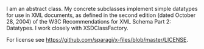 I am an abstract class.  My concrete subclasses implement simple datatypes for use in XML documents, as defined in the second edition (dated October 28, 2004) of the W3C Recommendations for XML Schema Part 2: Datatypes.   I work closely with XSDClassFactory.

For license see https://github.com/sparagi/x-files/blob/master/LICENSE.
